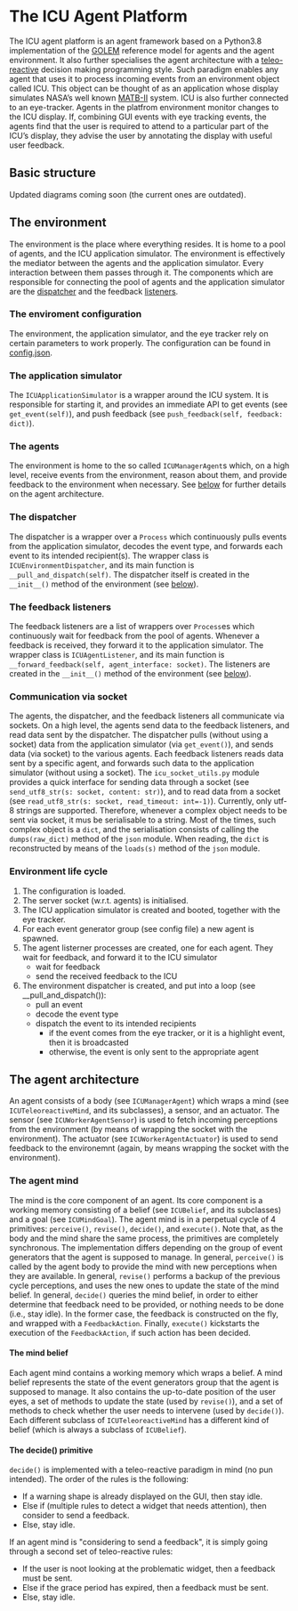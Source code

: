 # The ICU Agent Platform

The ICU agent platform is an agent framework based on a Python3.8 implementation of the [GOLEM](https://dl.acm.org/doi/10.1145/1619258.1619275) reference model for agents and the agent environment. It also further specialises the agent architecture with a [teleo-reactive](https://dl.acm.org/doi/abs/10.5555/1618595.1618602) decision making programming style. Such paradigm enables any agent that uses it to process incoming events from an environment object called ICU. This object can be thought of as an application whose display simulates NASA’s well known [MATB-II](https://matb.larc.nasa.gov/) system. ICU is also further connected to an eye-tracker. Agents in the platfrom environment monitor changes to the ICU display. If, combining GUI events with eye tracking events, the agents find that the user is required to attend to a particular part of the ICU’s display, they advise the user by annotating the display with useful user feedback.

## Basic structure

Updated diagrams coming soon (the current ones are outdated).

## The environment

The environment is the place where everything resides. It is home to a pool of agents, and the ICU application simulator. The environment is effectively the mediator between the agents and the application simulator. Every interaction between them passes through it. The components which are responsible for connecting the pool of agents and the application simulator are the [dispatcher](#the-dispatcher) and the feedback [listeners](#the-feedback-listeners).

### The enviroment configuration

The  environment, the application simulator, and the eye tracker rely on certain parameters to work properly. The configuration can be found in [config.json](https://github.com/dicelab-rhul/icu_agent_framework/blob/master/config.json).

### The application simulator

The `ICUApplicationSimulator` is a wrapper around the ICU system. It is responsible for starting it, and provides an immediate API to get events (see `get_event(self)`), and push feedback (see `push_feedback(self, feedback: dict)`).

### The agents

The environment is home to the so called `ICUManagerAgent`s which, on a high level, receive events from the environment, reason about them, and provide feedback to the environment when necessary. See [below](#the-agent-architecture) for further details on the agent architecture.

### The dispatcher

The dispatcher is a wrapper over a `Process` which continuously pulls events from the application simulator, decodes the event type, and forwards each event to its intended recipient(s). The wrapper class is `ICUEnvironmentDispatcher`, and its main function is `__pull_and_dispatch(self)`. The dispatcher itself is created in the `__init__()` method of the environment (see [below](#environment-life-cycle)).

### The feedback listeners

The feedback listeners are a list of wrappers over `Process`es which continuously wait for feedback from the pool of agents. Whenever a feedback is received, they forward it to the application simulator. The wrapper class is `ICUAgentListener`, and its main function is `__forward_feedback(self, agent_interface: socket)`. The listeners are created in the `__init__()` method of the environment (see [below](#environment-life-cycle)).

### Communication via socket

The agents, the dispatcher, and the feedback listeners all communicate via sockets. On a high level, the agents send data to the feedback listeners, and read data sent by the dispatcher. The dispatcher pulls (without using a socket) data from the application simulator (via `get_event()`), and sends data (via socket) to the various agents. Each feedback listeners reads data sent by a specific agent, and forwards such data to the application simulator (without using a socket). The `icu_socket_utils.py` module provides a quick interface for sending data through a socket (see `send_utf8_str(s: socket, content: str)`), and to read data from a socket (see `read_utf8_str(s: socket, read_timeout: int=-1)`). Currently, only utf-8 strings are supported. Therefore, whenever a complex object needs to be sent via socket, it mus be serialisable to a string. Most of the times, such complex object is a `dict`, and the serialisation consists of calling the `dumps(raw_dict)` method of the `json` module. When reading, the `dict` is reconstructed by means of the `loads(s)` method of the `json` module.

### Environment life cycle

1) The configuration is loaded.
2) The server socket (w.r.t. agents) is initialised.
3) The ICU application simulator is created and booted, together with the eye tracker.
4) For each event generator group (see config file) a new agent is spawned.
5) The agent listerner processes are created, one for each agent. They wait for feedback, and forward it to the ICU simulator
    - wait for feedback
    - send the received feedback to the ICU
6) The environment dispatcher is created, and put into a loop (see __pull_and_dispatch()):
    - pull an event
    - decode the event type
    - dispatch the event to its intended recipients
        - if the event comes from the eye tracker, or it is a highlight event, then it is broadcasted
        - otherwise, the event is only sent to the appropriate agent

## The agent architecture

An agent consists of a body (see `ICUManagerAgent`) which wraps a mind (see `ICUTeleoreactiveMind`, and its subclasses), a sensor, and an actuator. The sensor (see `ICUWorkerAgentSensor`) is used to fetch incoming perceptions from the environment (by means of wrapping the socket with the environment). The actuator (see `ICUWorkerAgentActuator`) is used to send feedback to the environemnt (again, by means wrapping the socket with the environment).

### The agent mind

The mind is the core component of an agent. Its core component is a working memory consisting of a belief (see `ICUBelief`, and its subclasses) and a goal (see `ICUMindGoal`). The agent mind is in a perpetual cycle of 4 primitives: `perceive()`, `revise()`, `decide()`, and `execute()`. Note that, as the body and the mind share the same process, the primitives are completely synchronous. The implementation differs depending on the group of event generators that the agent is supposed to manage. In general, `perceive()` is called by the agent body to provide the mind with new perceptions when they are available. In general, `revise()` performs a backup of the previous cycle perceptions, and uses the new ones to update the state of the mind belief. In general, `decide()` queries the mind belief, in order to either determine that feedback need to be provided, or nothing needs to be done (i.e., stay idle). In the former case, the feedback is constructed on the fly, and wrapped with a `FeedbackAction`. Finally, `execute()` kickstarts the execution of the `FeedbackAction`, if such action has been decided.

#### The mind belief

Each agent mind contains a working memory which wraps a belief. A mind belief represents the state of the event generators group that the agent is supposed to manage. It also contains the up-to-date position of the user eyes, a set of methods to update the state (used by `revise()`), and a set of methods to check whether the user needs to intervene (used by `decide()`). Each different subclass of `ICUTeleoreactiveMind` has a different kind of belief (which is always a subclass of `ICUBelief`).

#### The decide() primitive

`decide()` is implemented with a teleo-reactive paradigm in mind (no pun intended). The order of the rules is the following:

- If a warning shape is already displayed on the GUI, then stay idle.
- Else if (multiple rules to detect a widget that needs attention), then consider to send a feedback.
- Else, stay idle.

If an agent mind is "considering to send a feedback", it is simply going through a second set of teleo-reactive rules:

- If the user is noot looking at the problematic widget, then a feedback must be sent.
- Else if the grace period has expired, then a feedback must be sent.
- Else, stay idle.

